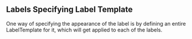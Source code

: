 ## Labels Specifying Label Template
One way of specifying the appearance of the label is by defining an entire LabelTemplate for it, which will get applied to each of the labels. 

[//]: <keywords: radradialgauge, radialscale, labeltemplate>
